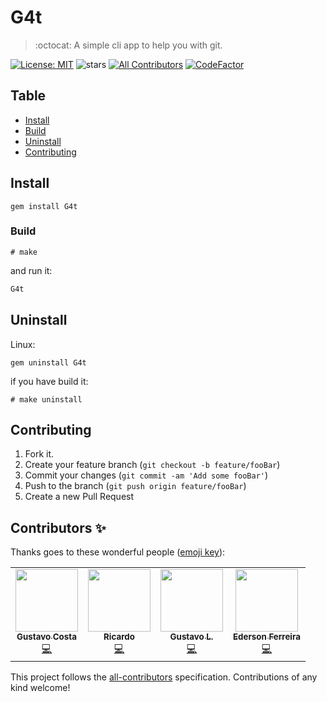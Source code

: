 # G4t
> :octocat: A simple cli app to help you with git.

[![License: MIT](https://img.shields.io/badge/License-MIT-yellow.svg)](https://opensource.org/licenses/MIT)
![stars](https://img.shields.io/github/stars/freazesss/g4t.svg)
[![All Contributors](https://img.shields.io/badge/all_contributors-3-orange.svg?style=flat-square)](#contributors-)
[![CodeFactor](https://www.codefactor.io/repository/github/freazesss/g4t/badge/master)](https://www.codefactor.io/repository/github/freazesss/g4t/overview/master)

## Table

- [Install](#install)
- [Build](#Build)
- [Uninstall](#Uninstall)
- [Contributing](#Contributing)

## Install

```ascii
gem install G4t
```

### Build

```ascii
# make
```

and run it:

```sh
G4t
```

## Uninstall

Linux:

```ascii
gem uninstall G4t
```

if you have build it:

```ascii
# make uninstall
```

## Contributing

1. Fork it.
2. Create your feature branch (`git checkout -b feature/fooBar`)
3. Commit your changes (`git commit -am 'Add some fooBar'`)
4. Push to the branch (`git push origin feature/fooBar`)
5. Create a new Pull Request

## Contributors ✨

Thanks goes to these wonderful people ([emoji key](https://allcontributors.org/docs/en/emoji-key)):

<!-- ALL-CONTRIBUTORS-LIST:START - Do not remove or modify this section -->
<!-- prettier-ignore-start -->
<!-- markdownlint-disable -->
<table>
  <tr>
    <td align="center"><a href="https://github.com/skorp1o"><img src="https://avatars2.githubusercontent.com/u/66979446?v=4" width="100px;" alt=""/><br /><sub><b>Gustavo Costa</b></sub></a><br /><a href="https://github.com/freazesss/g4t/commits?author=skorp1o" title="Code">💻</a></td>
    <td align="center"><a href="https://github.com/yatoxpl"><img src="https://avatars0.githubusercontent.com/u/69571981?v=4" width="100px;" alt=""/><br /><sub><b>Ricardo</b></sub></a><br /><a href="https://github.com/freazesss/g4t/commits?author=yatoxpl" title="Code">💻</a></td>
    <td align="center"><a href="http://freazesss.netlify.app"><img src="https://avatars3.githubusercontent.com/u/60306241?v=4" width="100px;" alt=""/><br /><sub><b>Gustavo L.</b></sub></a><br /><a href="https://github.com/freazesss/g4t/commits?author=freazesss" title="Code">💻</a></td>
    <td align="center"><a href="https://github.com/edersonferreira"><img src="https://avatars3.githubusercontent.com/u/54503981?v=4" width="100px;" alt=""/><br /><sub><b>Ederson Ferreira</b></sub></a><br /><a href="https://github.com/freazesss/g4t/commits?author=edersonferreira" title="Code">💻</a></td>
  </tr>
</table>

<!-- markdownlint-enable -->
<!-- prettier-ignore-end -->
<!-- ALL-CONTRIBUTORS-LIST:END -->

This project follows the [all-contributors](https://github.com/all-contributors/all-contributors) specification. Contributions of any kind welcome!